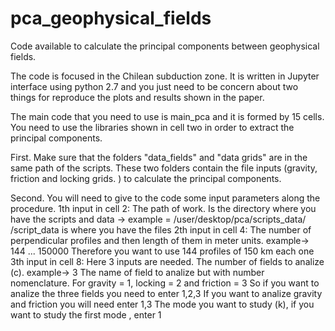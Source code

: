 # pca_geophysical_fields
Code available to calculate the principal components between geophysical fields. 

The code is focused in the Chilean subduction zone. It is written in Jupyter interface using python 2.7
and you just need to be concern about two things for reproduce the plots and results shown in the paper.

                                               
The main code that you need to use is main_pca and it is formed by 15 cells. You need to use the libraries
shown in cell two in order to extract the principal components.

First. Make sure that the folders  "data_fields" and "data grids" are in the same path of the scripts.
These two folders contain the file inputs (gravity, friction and locking grids. ) to calculate the principal components.

Second. You will need to give to the code some input parameters along the procedure. 
1th input in cell 2: The path of work. Is the directory where you have the scripts and data -> example = /user/desktop/pca/scripts_data/
/script_data is where you have the files
2th input in cell 4: The number of perpendicular profiles and  then length of them in meter units. example-> 144 ... 150000
                     Therefore you want to use 144 profiles of 150 km each one
3th input in cell 8: Here 3 inputs are needed. The number of fields to analize (c). example-> 3
                                               The name of field to analize but with number nomenclature. For gravity = 1, locking = 2 and friction = 3
                                                         So if you want to analize the three fields you need to enter 1,2,3
                                                         If you want to analize gravity and friction you will need enter 1,3
                                               The mode you want to study (k), if you want to study the first mode , enter 1
                                            

